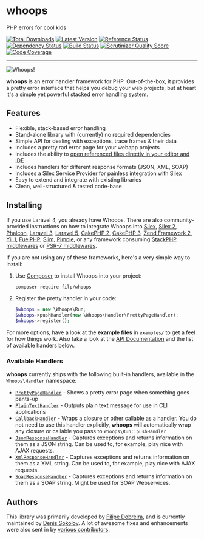 # whoops
PHP errors for cool kids

[![Total Downloads](https://img.shields.io/packagist/dm/filp/whoops.svg)](https://packagist.org/packages/filp/whoops)
[![Latest Version](http://img.shields.io/packagist/v/filp/whoops.svg)](https://packagist.org/packages/filp/whoops)
[![Reference Status](https://www.versioneye.com/php/filp:whoops/reference_badge.svg?style=flat)](https://www.versioneye.com/php/filp:whoops/references)
[![Dependency Status](https://www.versioneye.com/php/filp:whoops/1.1.5/badge.svg)](https://www.versioneye.com/php/filp:whoops/1.1.5)
[![Build Status](https://travis-ci.org/filp/whoops.svg?branch=master)](https://travis-ci.org/filp/whoops)
[![Scrutinizer Quality Score](https://scrutinizer-ci.com/g/filp/whoops/badges/quality-score.png?s=6225c36f2a2dd1fdca11ecc7b10b29105c8c62bd)](https://scrutinizer-ci.com/g/filp/whoops)
[![Code Coverage](https://scrutinizer-ci.com/g/filp/whoops/badges/coverage.png?s=711feb2069144d252d111b211965ffb19a7d09a8)](https://scrutinizer-ci.com/g/filp/whoops)

-----

![Whoops!](http://i.imgur.com/0VQpe96.png)

**whoops** is an error handler framework for PHP. Out-of-the-box, it provides a pretty
error interface that helps you debug your web projects, but at heart it's a simple yet
powerful stacked error handling system.

## Features

- Flexible, stack-based error handling
- Stand-alone library with (currently) no required dependencies
- Simple API for dealing with exceptions, trace frames & their data
- Includes a pretty rad error page for your webapp projects
- Includes the ability to [open referenced files directly in your editor and IDE](docs/Open%20Files%20In%20An%20Editor.md)
- Includes handlers for different response formats (JSON, XML, SOAP)
- Includes a Silex Service Provider for painless integration with [Silex](http://silex.sensiolabs.org/)
- Easy to extend and integrate with existing libraries
- Clean, well-structured & tested code-base

## Installing
If you use Laravel 4, you already have Whoops. There are also community-provided instructions on how to integrate Whoops into
[Silex](docs/Framework%20Integration.md#integrating-with-silex),
[Silex 2](https://github.com/texthtml/whoops-silex),
[Phalcon](https://github.com/whoops-php/phalcon),
[Laravel 3](https://gist.github.com/hugomrdias/5169713#file-start-php),
[Laravel 5](https://mattstauffer.co/blog/bringing-whoops-back-to-laravel-5),
[CakePHP 2](https://github.com/oldskool/WhoopsCakephp/tree/cake2),
[CakePHP 3](https://github.com/oldskool/WhoopsCakephp),
[Zend Framework 2](https://github.com/ghislainf/zf2-whoops),
[Yii 1](https://github.com/igorsantos07/yii-whoops),
[FuelPHP](https://github.com/indigophp/fuel-whoops),
[Slim](https://github.com/zeuxisoo/php-slim-whoops/),
[Pimple](https://github.com/texthtml/whoops-pimple),
or any framework consuming [StackPHP middlewares](https://github.com/thecodingmachine/whoops-stackphp)
or [PSR-7 middlewares](https://github.com/franzliedke/whoops-middleware).

If you are not using any of these frameworks, here's a very simple way to install:

1. Use [Composer](http://getcomposer.org) to install Whoops into your project:

    ```bash
    composer require filp/whoops
    ```

1. Register the pretty handler in your code:

    ```php
    $whoops = new \Whoops\Run;
    $whoops->pushHandler(new \Whoops\Handler\PrettyPageHandler);
    $whoops->register();
    ```

For more options, have a look at the **example files** in `examples/` to get a feel for how things work. Also take a look at the [API Documentation](docs/API%20Documentation.md) and the list of available handers below.

### Available Handlers

**whoops** currently ships with the following built-in handlers, available in the `Whoops\Handler` namespace:

- [`PrettyPageHandler`](https://github.com/filp/whoops/blob/master/src/Whoops/Handler/PrettyPageHandler.php) - Shows a pretty error page when something goes pants-up
- [`PlainTextHandler`](https://github.com/filp/whoops/blob/master/src/Whoops/Handler/PlainTextHandler.php) - Outputs plain text message for use in CLI applications
- [`CallbackHandler`](https://github.com/filp/whoops/blob/master/src/Whoops/Handler/CallbackHandler.php) - Wraps a closure or other callable as a handler. You do not need to use this handler explicitly, **whoops** will automatically wrap any closure or callable you pass to `Whoops\Run::pushHandler`
- [`JsonResponseHandler`](https://github.com/filp/whoops/blob/master/src/Whoops/Handler/JsonResponseHandler.php) - Captures exceptions and returns information on them as a JSON string. Can be used to, for example, play nice with AJAX requests.
- [`XmlResponseHandler`](https://github.com/filp/whoops/blob/master/src/Whoops/Handler/XmlResponseHandler.php) - Captures exceptions and returns information on them as a XML string. Can be used to, for example, play nice with AJAX requests.
- [`SoapResponseHandler`](https://github.com/filp/whoops/blob/master/src/Whoops/Handler/SoapResponseHandler.php) - Captures exceptions and returns information on them as a SOAP string. Might be used for SOAP Webservices.

## Authors

This library was primarily developed by [Filipe Dobreira](https://github.com/filp), and is currently maintained by [Denis Sokolov](https://github.com/denis-sokolov). A lot of awesome fixes and enhancements were also sent in by [various contributors](https://github.com/filp/whoops/contributors).
